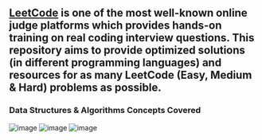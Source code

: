 <h2> <a href="https://leetcode.com/">LeetCode</a> is one of the most well-known online judge platforms which provides hands-on training on real coding interview questions. This repository aims to provide optimized solutions (in different programming languages) and resources for as many LeetCode (Easy, Medium & Hard) problems as possible.</h2>

<h3>Data Structures & Algorithms Concepts Covered</h3>

![image](https://github.com/AhsanTausif/Leetcode-Optimized-Solutions/assets/49714817/1e75fb82-1f15-46e6-afbc-c983a01a6554)
![image](https://github.com/AhsanTausif/Leetcode-Optimized-Solutions/assets/49714817/1ca90c8c-b532-4635-8fa4-36432a921a36)
![image](https://github.com/AhsanTausif/Leetcode-Optimized-Solutions/assets/49714817/6a895e23-12bc-48f2-a416-dd4c19281a90)

 
